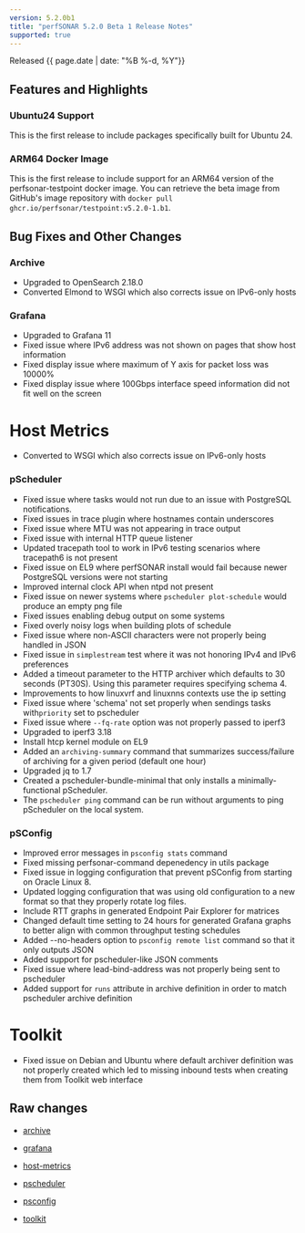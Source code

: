 ```yaml
---
version: 5.2.0b1
title: "perfSONAR 5.2.0 Beta 1 Release Notes"
supported: true
---
```


Released {{ page.date | date: "%B %-d, %Y"}}

Features and Highlights
------------------------

### Ubuntu24 Support

This is the first release to include packages specifically built for Ubuntu 24. 

### ARM64 Docker Image

This is the first release to include support for an ARM64 version of the perfsonar-testpoint docker image. You can retrieve the beta image from GitHub's image repository with `docker pull ghcr.io/perfsonar/testpoint:v5.2.0-1.b1`. 

Bug Fixes and Other Changes
---------------------

### Archive
- Upgraded to OpenSearch 2.18.0
- Converted Elmond to WSGI which also corrects issue on IPv6-only hosts

### Grafana
- Upgraded to Grafana 11
- Fixed issue where IPv6 address was not shown on pages that show host information 
- Fixed display issue where maximum of Y axis for packet loss was 10000%
- Fixed display issue where 100Gbps interface speed information did not fit well on the screen

# Host Metrics
- Converted to WSGI which also corrects issue on IPv6-only hosts

### pScheduler
- Fixed issue where tasks would not run due to an issue with PostgreSQL notifications.
- Fixed issues in trace plugin where hostnames contain underscores
- Fixed issue where MTU was not appearing in trace output
- Fixed issue with internal HTTP queue listener 
- Updated tracepath tool to work in IPv6 testing scenarios where tracepath6 is not present
- Fixed issue on EL9 where perfSONAR install would fail because newer PostgreSQL versions were not starting
- Improved internal clock API when ntpd not present
- Fixed issue on newer systems where `pscheduler plot-schedule` would produce an empty png file
- Fixed issues enabling debug output on some systems
- Fixed overly noisy logs when building plots of schedule
- Fixed issue where non-ASCII characters were not properly being handled in JSON
- Fixed issue in `simplestream` test where it was not honoring IPv4 and IPv6 preferences
- Added a timeout parameter to the HTTP archiver which defaults to 30 seconds (PT30S). Using this parameter requires specifying schema 4.
- Improvements to how linuxvrf and linuxnns contexts use the ip setting
- Fixed issue where 'schema' not set properly when sendings tasks with`priority` set to pscheduler
- Fixed issue where `--fq-rate` option was not properly passed to iperf3
- Upgraded to iperf3 3.18
- Install htcp kernel module on EL9
- Added an `archiving-summary` command that summarizes success/failure of archiving for a given period (default one hour)
- Upgraded jq to 1.7
- Created a pscheduler-bundle-minimal that only installs a minimally-functional pScheduler.
- The `pscheduler ping` command can be run without arguments to ping pScheduler on the local system.

### pSConfig
- Improved error messages in `psconfig stats` command
- Fixed missing perfsonar-command depenedency in utils package
- Fixed issue in logging configuration that prevent pSConfig from starting on Oracle Linux 8.
- Updated logging configuration that was using old configuration to a new format so that they properly rotate log files.
- Include RTT graphs in generated Endpoint Pair Explorer for matrices
- Changed default time setting to 24 hours for generated Grafana graphs to better align with common throughput testing schedules
- Added --no-headers option to `psconfig remote list` command so that it only outputs JSON
- Added support for pscheduler-like JSON comments
- Fixed issue where lead-bind-address was not properly being sent to pscheduler
- Added support for `runs` attribute in archive definition in order to match pscheduler archive definition

# Toolkit
- Fixed issue on Debian and Ubuntu where default archiver definition was not properly created which led to missing inbound tests when creating them from Toolkit web interface


Raw changes
-----------
-   [archive](https://github.com/perfsonar/archive/compare/v5.1.4...v5.2.0-1.b1)
-   [grafana](https://github.com/perfsonar/grafana/compare/v5.1.4...v5.2.0-1.b1)
-   [host-metrics](https://github.com/perfsonar/host-metrics/compare/v5.1.4...v5.2.0-1.b1)
-   [pscheduler](https://github.com/perfsonar/pscheduler/compare/v5.1.4...v5.2.0-1.b1)
-   [psconfig](https://github.com/perfsonar/psconfig/compare/v5.1.4...v5.2.0-1.b1)

-   [toolkit](https://github.com/perfsonar/toolkit/compare/v5.1.4...v5.2.0-1.b1)